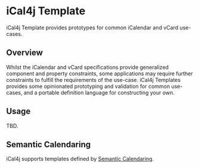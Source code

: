 # iCal4j Template

iCal4j Template provides prototypes for common iCalendar and vCard use-cases.

## Overview

Whilst the iCalendar and vCard specifications provide generalized component and property constraints, some applications
may require further constraints to fulfill the requirements of the use-case. iCal4j Templates provides some
opinionated prototyping and validation for common use-cases, and a portable definition language for constructing
your own.

## Usage

TBD.

## Semantic Calendaring

iCal4j supports templates defined by [Semantic Calendaring](https://www.semcal.org/templating).
